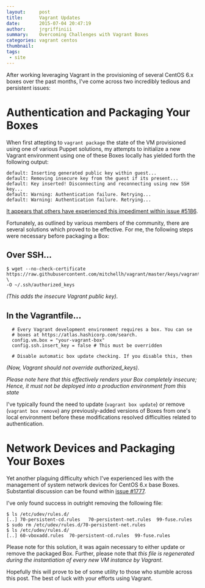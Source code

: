 ```yaml
---
layout:     post
title:      Vagrant Updates
date:       2015-07-04 20:47:19
author:     jrgriffiniii
summary:    Overcoming Challenges with Vagrant Boxes
categories: vagrant centos
thumbnail:  
tags:
 - site
---
```


After working leveraging Vagrant in the provisioning of several CentOS 6.x boxes over the past months, I've come across two incredibly tedious and persistent issues:

# Authentication and Packaging Your Boxes

When first attepting to ``vagrant package`` the state of the VM provisioned using one of various Puppet solutions, my attempts to initialize a new Vagrant environment using one of these Boxes locally has yielded forth the following output:

```
default: Inserting generated public key within guest...
default: Removing insecure key from the guest if its present...
default: Key inserted! Disconnecting and reconnecting using new SSH key...
default: Warning: Authentication failure. Retrying...
default: Warning: Authentication failure. Retrying...
```

[It appears that others have experienced this impediment within issue #5186](https://github.com/mitchellh/vagrant/issues/5186).

Fortunately, as outlined by various members of the community, there are several solutions which proved to be effective.  For me, the following steps were necessary before packaging a Box:

## Over SSH...
```
$ wget --no-check-certificate https://raw.githubusercontent.com/mitchellh/vagrant/master/keys/vagrant.pub \
-O ~/.ssh/authorized_keys
```
_(This adds the insecure Vagrant public key)._

## In the Vagrantfile...
```
  # Every Vagrant development environment requires a box. You can se
  # boxes at https://atlas.hashicorp.com/search.
  config.vm.box = "your-vagrant-box"
  config.ssh.insert_key = false # This must be overridden

  # Disable automatic box update checking. If you disable this, then
```
_(Now, Vagrant should not override authorized\_keys)._


*Please note here that this effectively renders your Box completely insecure; Hence, it must not be deployed into a production environment from this state*

I've typically found the need to update (``vagrant box update``) or remove (``vagrant box remove``) any previously-added versions of Boxes from one's local environment before these modifications resolved difficulties related to authentication.

# Network Devices and Packaging Your Boxes

Yet another plaguing difficulty which I've experienced lies with the management of system network devices for CentOS 6.x base Boxes.  Substantial discussion can be found within [issue #1777](https://github.com/mitchellh/vagrant/issues/1777).

I've only found success in outright removing the following file:

```
$ ls /etc/udev/rules.d/
[..] 70-persistent-cd.rules   70-persistent-net.rules  99-fuse.rules
$ sudo rm /etc/udev/rules.d/70-persistent-net.rules
$ ls /etc/udev/rules.d/
[..] 60-vboxadd.rules  70-persistent-cd.rules  99-fuse.rules
```

Please note for this solution, it was again necessary to either update or remove the packaged Box.  Further, please note that *this file is regenerated during the instantiation of every new VM instance by Vagrant*.

Hopefully this will prove to be of some utility to those who stumble across this post.  The best of luck with your efforts using Vagrant.
